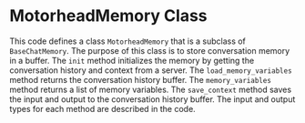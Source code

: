 # MotorheadMemory Class
This code defines a class `MotorheadMemory` that is a subclass of `BaseChatMemory`. The purpose of this class is to store conversation memory in a buffer. The `init` method initializes the memory by getting the conversation history and context from a server. The `load_memory_variables` method returns the conversation history buffer. The `memory_variables` method returns a list of memory variables. The `save_context` method saves the input and output to the conversation history buffer. The input and output types for each method are described in the code.

